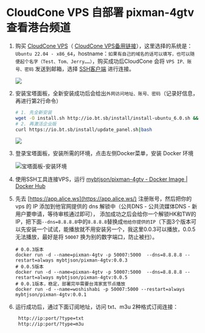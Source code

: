 # CloudCone VPS 自部署 pixman-4gtv 查看港台频道

1. 购买 [CloudCone VPS](https://app.cloudcone.com/vps/383/create?token=easter-25-ssd-vps-1&ref=11076)（ [CloudCone VPS备用链接](https://app.cloudcone.com.cn/vps/383/create?token=easter-25-ssd-vps-1&ref=11076)），这里选择的系统是：`Ubuntu 22.04 - x86_64`，hostname：`如果有自己的域名的话可以填写，也可以随便起个名字（Test、Tom、Jerry……）`，购买成功后CloudCone 会将 `VPS IP、账号、密码` 发送到邮箱，选择 [SSH客户端](https://www.wangdu.site/software/bianchengkaifa/1263.html) 进行连接。

   ![](https://cdn.wwkejishe.top/wp-cdn-02/2025/20250429133450026.webp)

2. 安装宝塔面板，全新安装成功后会给出`外网访问地址、账号、密码`（记录好信息，再进行第2行命令）
   ```sh
   # 1. 先全新安装
   wget -O install.sh http://io.bt.sb/install/install-ubuntu_6.0.sh && sudo bash install.sh
   # 2. 再激活企业版
   curl https://io.bt.sb/install/update_panel.sh|bash
   ```

   ![](https://cdn.wwkejishe.top/wp-cdn-02/2025/20250429133455691.webp)

3. 登录宝塔面板，安装所需的环境，点击左侧Docker菜单，安装 Docker 环境

   ![宝塔面板-安装环境](https://cdn.wwkejishe.top/wp-cdn-02/2025/20250429134448730.webp)

4. 使用SSH工具连接VPS，运行 [mybtjson/pixman-4gtv - Docker Image | Docker Hub](https://hub.docker.com/r/mybtjson/pixman-4gtv)

5. 先去 [https://app.alice.ws⁠](https://app.alice.ws/) 注册账号，然后把你的 vps 的 IP 添加到他官网提供的 dns 解锁中（公共DNS - 公共流媒体DNS - 新用户要申请，等待审核通过即可）， 添加成功之后会给你一个解锁HK和TW的IP，把下面`--dns=8.8.8.8`中的`8.8.8.8`替换成`他给你提供的IP`（下面3个版本可以先安装一个试试，能播放就不用安装另一个，我这里0.0.3可以播放，0.0.5无法播放，最好是将 `50007` 换为别的数字端口，防止被扫）。

   ```
   # 0.0.3版本
   docker run -d --name=pixman-4gtv -p 50007:5000  --dns=8.8.8.8 --restart=always mybtjson/pixman-4gtv:0.0.3
   # 0.0.5版本
   docker run -d --name=pixman-4gtv -p 50007:5000  --dns=8.8.8.8 --restart=always mybtjson/pixman-4gtv:0.0.5
   # 0.0.1版本，稳定，部署完毕需要台湾家宽节点播放
   docker run -d --name=woshishabi -p 50007:5000 --restart=always mybtjson/pixman-4gtv:0.0.1
   ```

6. 运行成功后，通过下面订阅地址，访问 txt、m3u 2种格式订阅连接：

   ```bash
    http://ip:port/?type=txt
    http://ip:port/?type=m3u
   ```

   